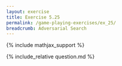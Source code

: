 ```yaml
---
layout: exercise
title: Exercise 5.25
permalink: /game-playing-exercises/ex_25/
breadcrumb: Adversarial Search
---
```


{% include mathjax_support %}

<div><i class="arrow-up loader" data-chapter="game-playing-exercises" data-exercise="ex_25" data-rating="0"></i></div>
{% include_relative question.md %}
